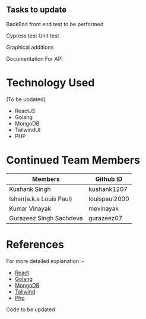 ## Tasks to update
BackEnd front end test to be performed

Cypress test
Unit test

Graphical additions

Documentation For API

# Technology Used
(To be updated)

* ReactJS
* Golang
* MongoDB
* TailwindUI
* PHP

# Continued Team Members

| Members                 | Github ID     |
| ----------------------- | ------------- |
| Kushank Singh           | kushank1207   |
| Ishan(a.k.a Louis Paul) | louispaul2000 |
| Kumar Vinayak           | mevinayak     |
| Gurazeez Singh Sachdeva | gurazeez07    |



# References

For more detailed explanation :-

* [React](https://reactjs.org/)
* [Golang](https://go.dev/doc/)
* [MongoDB](https://docs.mongodb.com/)
* [Tailwind](https://tailwindui.com/documentation)
* [Php](https://php.org/)

Code to be updated

